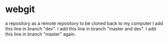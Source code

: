 # webgit
a repository as a remote repository to be cloned back to my computer
I add this line in branch "dev".
I add this line in branch "master and dev".
I add this line in branch "master" again.

